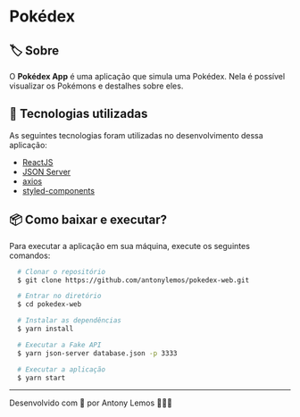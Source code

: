 # Pokédex

## 🏷️ Sobre

O **Pokédex App** é uma aplicação que simula uma Pokédex. Nela é possível visualizar os Pokémons e destalhes sobre eles.


## 🚀 Tecnologias utilizadas

As seguintes tecnologias foram utilizadas no desenvolvimento dessa aplicação:

- [ReactJS](https://reactjs.org/)
- [JSON Server](https://github.com/typicode/json-server)
- [axios](https://github.com/axios/axios)
- [styled-components](https://styled-components.com/)


## 📦 Como baixar e executar?

Para executar a aplicação em sua máquina, execute os seguintes comandos:

```bash
  # Clonar o repositório
  $ git clone https://github.com/antonylemos/pokedex-web.git

  # Entrar no diretório
  $ cd pokedex-web

  # Instalar as dependências
  $ yarn install

  # Executar a Fake API
  $ yarn json-server database.json -p 3333

  # Executar a aplicação
  $ yarn start
```

---

Desenvolvido com 💜 por Antony Lemos 🧑🏽‍🚀

